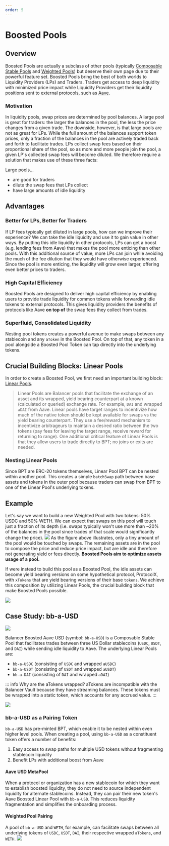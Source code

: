```yaml
---
order: 5
---
```


# Boosted Pools

## Overview

Boosted Pools are actually a subclass of other pools (typically [Composable Stable Pools](./composable-stable.md) and [Weighted Pools](./weighted.md)) but deserve their own page due to their powerful feature set. Boosted Pools bring the best of both worlds to Liquidity Providers (LPs) and Traders. Traders get access to deep liquidity with minimized price impact while Liquidity Providers get their liquidity positions sent to external protocols, such as [Aave](https://aave.com/).

### Motivation
In liquidity pools, swap prices are determined by pool balances. A large pool is great for traders: the larger the balances in the pool, the less the price changes from a given trade. The downside, however, is that large pools are not as great for LPs.
While the full amount of the balances support token prices, only a fraction of the balances in the pool are actively traded back and forth to facilitate trades. LPs collect swap fees based on their proportional share of the pool, so as more and more people join the pool, a given LP's collected swap fees will become diluted.
We therefore require a solution that makes use of these three facts:

Large pools...
* are good for traders
* dilute the swap fees that LPs collect
* have large amounts of idle liquidity

## Advantages

### Better for LPs, Better for Traders
If LP fees typically get diluted in large pools, how can we improve their experience? We can take the idle liquidity and use it to gain value in other ways. By putting this idle liquidity in other protocols, LPs can get a boost (e.g. lending fees from Aave) that makes the pool more enticing than other pools.
With this additional source of value, more LPs can join while avoiding the much of the fee dilution that they would have otherwise experienced. Since the pool is more enticing, the liquidity will grow even larger, offering even better prices to traders. 

### High Capital Efficiency

Boosted Pools are designed to deliver high capital efficiency by enabling users to provide trade liquidity for common tokens while forwarding idle tokens to external protocols. This gives liquidity providers the benefits of protocols like Aave **on top of** the swap fees they collect from trades.

### Superfluid, Consolidated Liquidity

Nesting pool tokens creates a powerful avenue to make swaps between any stablecoin and any `aToken` in the Boosted Pool. On top of that, any token in a pool alongside a Boosted Pool Token can tap directly into the underlying tokens.

## Crucial Building Blocks: Linear Pools

In order to create a Boosted Pool, we first need an important building block: [Linear Pools](./linear.md).

> Linear Pools are Balancer pools that facilitate the exchange of an asset and its wrapped, yield bearing counterpart at a known (calculated or queried) exchange rate. For example, `DAI` and wrapped `aDAI` from Aave. Linear pools have target ranges to incentivize how much of the native token should be kept available for swaps vs the yield bearing counterpart. They use a fee/reward mechanism to incentivize arbitrageurs to maintain a desired ratio between the two tokens (pay fees for leaving the target range, receive reward for returning to range). One additional critical feature of Linear Pools is that they allow users to trade directly to BPT; no joins or exits are needed.

### Nesting Linear Pools
Since BPT are ERC-20 tokens themselves, Linear Pool BPT can be nested within another pool. This creates a simple `batchSwap` path between base assets and tokens in the outer pool because traders can swap from BPT to one of the Linear Pool's underlying tokens.

## Example

Let's say we want to build a new Weighted Pool with two tokens: 50% USDC and 50% WETH. We can expect that swaps on this pool will touch just a fraction of its depth (i.e. swaps typically won't use more than ~20% of the balances in the pool since trades of that scale would significantly change the price).
![](/images/idle-tokens.png)
As the figure above illustrates, only a tiny amount of the pool would be touched by swaps. The remaining assets are in the pool to compose the price and reduce price impact, but are idle and therefore not generating yield or fees directly. **Boosted Pools aim to optimize assets usage of a pool.**

If were instead to build this pool as a Boosted Pool, the idle assets can become yield bearing versions on some hypothetical protocol, ProtocolX, with `xTokens` that are yield bearing versions of their base `tokens`. We achieve this composition by utilizing Linear Pools, the crucial building block that make Boosted Pools possible.

![](/images/linear-pool-nested.png)

## Case Study: bb-a-USD
![](/images/bb-a-USD.png)

Balancer Boosted Aave USD (symbol: `bb-a-USD`) is a Composable Stable Pool that facilitates trades between three US Dollar stablecoins (`USDC`, `USDT`, and `DAI`) while sending idle liquidity to Aave. The underlying Linear Pools are:
* `bb-a-USDC` (consisting of `USDC` and wrapped `aUSDC`)
* `bb-a-USDT` (consisting of `USDT` and wrapped `aUSDT`)
* `bb-a-DAI` (consisting of `DAI` and wrapped `aDAI`)

::: info Why are the aTokens wrapped?
aTokens are incompatible with the Balancer Vault because they have streaming balances. These tokens must be wrapped into a static token, which accounts for any accrued value.
:::

![](/images/aave-linear-pools-USD.png)

### bb-a-USD as a Pairing Token
`bb-a-USD` has pre-minted BPT, which enable it to be nested within even higher level pools. When creating a pool, using `bb-a-USD` as a constituent token offers a number of benefits:
1. Easy access to swap paths for multiple USD tokens without fragmenting stablecoin liquidity
2. Benefit LPs with additional boost from Aave

#### Aave USD MetaPool
When a protocol or organization has a new stablecoin for which they want to establish boosted liquidity, they do not need to source independent liquidity for alternate stablecoins. Instead, they can pair their new token's Aave Boosted Linear Pool with `bb-a-USD`. This reduces liquidity fragmentation and simplifies the onboarding process.

#### Weighted Pool Pairing
A pool of `bb-a-USD` and `WETH`, for example, can facilitate swaps between all underlying tokens of `USDC`, `USDT`, `DAI`, their respective wrapped `aTokens`, and `WETH`.
![](/images/bb-a-USD-pairing.png)
